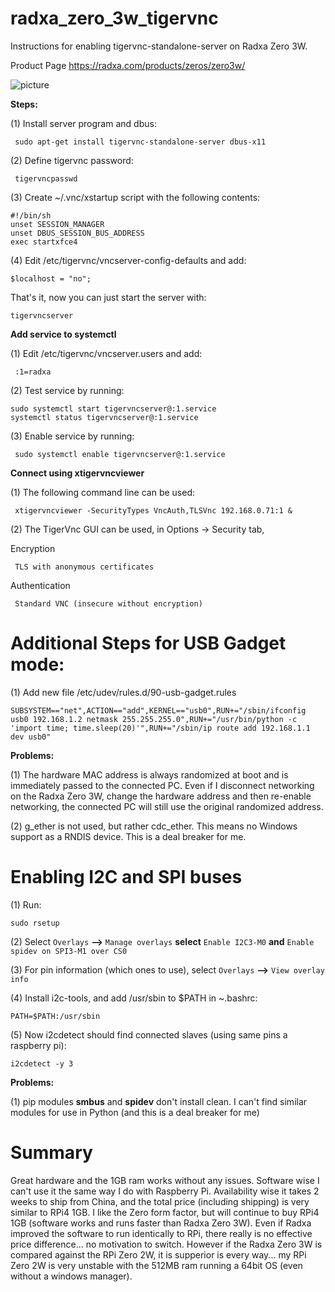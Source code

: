 # radxa_zero_3w_tigervnc
Instructions for enabling tigervnc-standalone-server on Radxa Zero 3W.

Product Page
https://radxa.com/products/zeros/zero3w/

![picture](https://radxa.com/zero/3w/banner_zero3w.webp)

**Steps:**

(1) Install server program and dbus:

``` sudo apt-get install tigervnc-standalone-server dbus-x11```

(2) Define tigervnc password:

``` tigervncpasswd```

(3) Create ~/.vnc/xstartup script with the following contents:

```
#!/bin/sh
unset SESSION_MANAGER
unset DBUS_SESSION_BUS_ADDRESS
exec startxfce4
```

(4) Edit /etc/tigervnc/vncserver-config-defaults and add:

```$localhost = "no";```

That's it, now you can just start the server with:

```tigervncserver```

**Add service to systemctl**

(1) Edit /etc/tigervnc/vncserver.users and add:

``` :1=radxa```

(2) Test service by running:

``` 
sudo systemctl start tigervncserver@:1.service
systemctl status tigervncserver@:1.service
```

(3) Enable service by running:

``` sudo systemctl enable tigervncserver@:1.service```

**Connect using xtigervncviewer**

(1) The following command line can be used:

``` xtigervncviewer -SecurityTypes VncAuth,TLSVnc 192.168.0.71:1 &```

(2) The TigerVnc GUI can be used, in Options -> Security tab, 

Encryption 

``` TLS with anonymous certificates```

Authentication

``` Standard VNC (insecure without encryption)```

# Additional Steps for USB Gadget mode:

(1) Add new file /etc/udev/rules.d/90-usb-gadget.rules

```
SUBSYSTEM=="net",ACTION=="add",KERNEL=="usb0",RUN+="/sbin/ifconfig usb0 192.168.1.2 netmask 255.255.255.0",RUN+="/usr/bin/python -c 'import time; time.sleep(20)'",RUN+="/sbin/ip route add 192.168.1.1 dev usb0"
```

**Problems:**

(1) The hardware MAC address is always randomized at boot and is immediately passed to the connected PC. Even if I disconnect networking on the Radxa Zero 3W, change the hardware address and then re-enable networking, the connected PC will still use the original randomized address.

(2) g_ether is not used, but rather cdc_ether. This means no Windows support as a RNDIS device. This is a deal breaker for me.

# Enabling I2C and SPI buses

(1) Run:

```sudo rsetup```

(2) Select ```Overlays``` **-->** ```Manage overlays``` **select** ```Enable I2C3-M0``` **and** ```Enable spidev on SPI3-M1 over CS0``` 

(3) For pin information (which ones to use), select ```Overlays``` **-->** ```View overlay info```

(4) Install i2c-tools, and add /usr/sbin to $PATH in ~.bashrc:

```PATH=$PATH:/usr/sbin```

(5) Now i2cdetect should find connected slaves (using same pins a raspberry pi):

```i2cdetect -y 3```

**Problems:**

(1) pip modules **smbus** and **spidev** don't install clean. I can't find similar modules for use in Python (and this is a deal breaker for me)

# Summary

Great hardware and the 1GB ram works without any issues. Software wise I can't use it the same way I do with Raspberry Pi. Availability wise it takes 2 weeks to ship from China, and the total price (including shipping) is very similar to RPi4 1GB. I like the Zero form factor, but will continue to buy RPi4 1GB (software works and runs faster than Radxa Zero 3W). Even if Radxa improved the software to run identically to RPi, there really is no effective price difference... no motivation to switch. However if the Radxa Zero 3W is compared against the RPi Zero 2W, it is supperior is every way... my RPi Zero 2W is very unstable with the 512MB ram running a 64bit OS (even without a windows manager).
